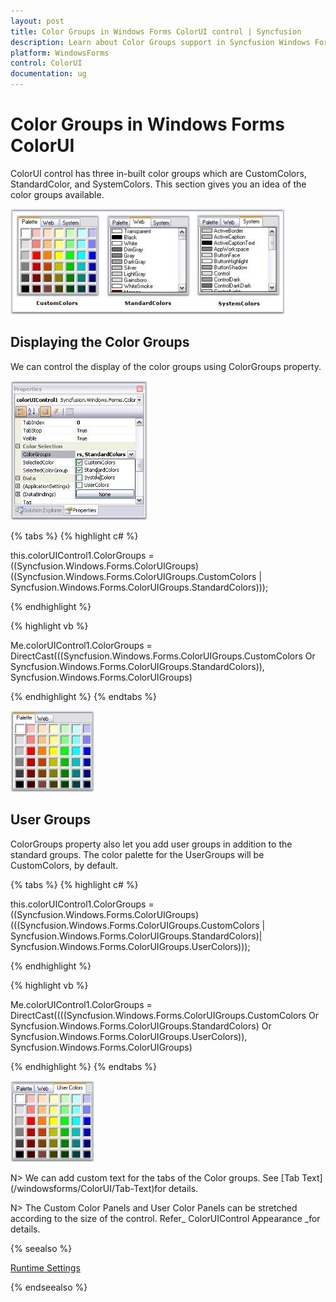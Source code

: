 ```yaml
---
layout: post
title: Color Groups in Windows Forms ColorUI control | Syncfusion
description: Learn about Color Groups support in Syncfusion Windows Forms ColorUI control, its elements and more details.
platform: WindowsForms
control: ColorUI
documentation: ug
---
```

# Color Groups in Windows Forms ColorUI

ColorUI control has three in-built color groups which are CustomColors, StandardColor, and SystemColors. This section gives you an idea of the color groups available.

![Overview_img228](ColorUI_images/Overview_img228.jpeg) 

## Displaying the Color Groups

We can control the display of the color groups using ColorGroups property. 

![Overview_img229](ColorUI_images/Overview_img229.jpeg) 

{% tabs %}
{% highlight c# %}

this.colorUIControl1.ColorGroups = ((Syncfusion.Windows.Forms.ColorUIGroups)((Syncfusion.Windows.Forms.ColorUIGroups.CustomColors | Syncfusion.Windows.Forms.ColorUIGroups.StandardColors)));

{% endhighlight %}

{% highlight vb %}

Me.colorUIControl1.ColorGroups = DirectCast(((Syncfusion.Windows.Forms.ColorUIGroups.CustomColors Or Syncfusion.Windows.Forms.ColorUIGroups.StandardColors)), Syncfusion.Windows.Forms.ColorUIGroups) 

{% endhighlight  %}
{% endtabs %}

![Overview_img230](ColorUI_images/Overview_img230.jpeg)

## User Groups

ColorGroups property also let you add user groups in addition to the standard groups. The color palette for the UserGroups will be CustomColors, by default.

{% tabs %}
{% highlight c# %}

this.colorUIControl1.ColorGroups = ((Syncfusion.Windows.Forms.ColorUIGroups)(((Syncfusion.Windows.Forms.ColorUIGroups.CustomColors | Syncfusion.Windows.Forms.ColorUIGroups.StandardColors)| Syncfusion.Windows.Forms.ColorUIGroups.UserColors)));

{% endhighlight  %}

{% highlight vb %}

Me.colorUIControl1.ColorGroups = DirectCast((((Syncfusion.Windows.Forms.ColorUIGroups.CustomColors Or  Syncfusion.Windows.Forms.ColorUIGroups.StandardColors) Or Syncfusion.Windows.Forms.ColorUIGroups.UserColors)),  Syncfusion.Windows.Forms.ColorUIGroups) 

{% endhighlight  %}
{% endtabs %}

![Overview_img231](ColorUI_images/Overview_img231.jpeg) 

N> We can add custom text for the tabs of the Color groups. See [Tab Text] (/windowsforms/ColorUI/Tab-Text)for details.

N> The Custom Color Panels and User Color Panels can be stretched according to the size of the control. Refer_ ColorUIControl Appearance _for details.

{% seealso %}

[Runtime Settings](/windowsforms/colorui/runtime-settings)

{% endseealso %}

